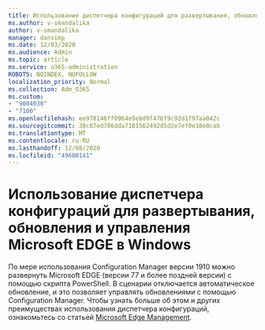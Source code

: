 ```yaml
---
title: Использование диспетчера конфигураций для развертывания, обновления и управления Microsoft EDGE в Windows
ms.author: v-smandalika
author: v-smandalika
manager: dansimp
ms.date: 12/03/2020
ms.audience: Admin
ms.topic: article
ms.service: o365-administration
ROBOTS: NOINDEX, NOFOLLOW
localization_priority: Normal
ms.collection: Adm_O365
ms.custom:
- "9004030"
- "7100"
ms.openlocfilehash: ee978146ff0964e9ebd9f476f9c92d1f97aa042c
ms.sourcegitcommit: 38c87ed786dda7181562492d5d2e7ef0e18e0cab
ms.translationtype: MT
ms.contentlocale: ru-RU
ms.lasthandoff: 12/08/2020
ms.locfileid: "49600141"
---
```

# <a name="use-configuration-manager-to-deploy-update-and-manage-microsoft-edge-on-windows"></a>Использование диспетчера конфигураций для развертывания, обновления и управления Microsoft EDGE в Windows

По мере использования Configuration Manager версии 1910 можно развернуть Microsoft EDGE (версии 77 и более поздней версии) с помощью скрипта PowerShell. В сценарии отключается автоматическое обновление, и это позволяет управлять обновлениями с помощью Configuration Manager. Чтобы узнать больше об этом и других преимуществах использования диспетчера конфигураций, ознакомьтесь со статьей [Microsoft Edge Management](https://docs.microsoft.com/mem/configmgr/apps/deploy-use/deploy-edge?).